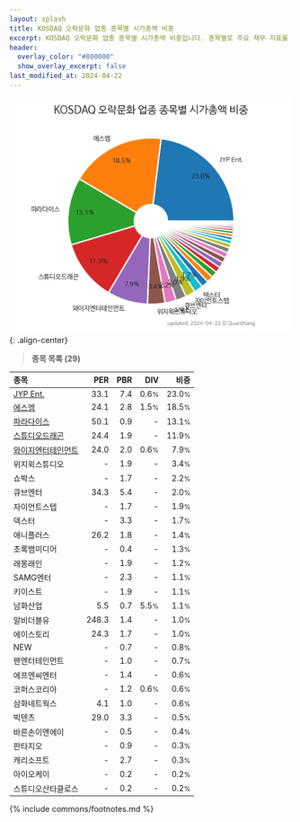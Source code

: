 ```yaml
---
layout: splash
title: KOSDAQ 오락문화 업종 종목별 시가총액 비중
excerpt: KOSDAQ 오락문화 업종 종목별 시가총액 비중입니다. 종목별로 주요 재무 지표를 함께 표시합니다.
header:
  overlay_color: "#800000"
  show_overlay_excerpt: false
last_modified_at: 2024-04-22
---
```



![KOSDAQ 오락문화 업종 종목별 시가총액 비중](/stats/sector/images/kosdaq_업종_오락문화_종목.png){: .align-center}


> **종목 목록 (29)**<a id="list"></a>

| **종목** | **PER** | **PBR** | **DIV** | **비중** |
| :------- | ------: | ------: | ------: | -------: |
| [JYP Ent.](/035900/) | 33.1 | 7.4 | 0.6<small>%</small> | 23.0<small>%</small> |
| [에스엠](/041510/) | 24.1 | 2.8 | 1.5<small>%</small> | 18.5<small>%</small> |
| [파라다이스](/034230/) | 50.1 | 0.9 | - | 13.1<small>%</small> |
| [스튜디오드래곤](/253450/) | 24.4 | 1.9 | - | 11.9<small>%</small> |
| [와이지엔터테인먼트](/122870/) | 24.0 | 2.0 | 0.6<small>%</small> | 7.9<small>%</small> |
| 위지윅스튜디오 | - | 1.9 | - | 3.4<small>%</small> |
| 쇼박스 | - | 1.7 | - | 2.2<small>%</small> |
| 큐브엔터 | 34.3 | 5.4 | - | 2.0<small>%</small> |
| 자이언트스텝 | - | 1.7 | - | 1.9<small>%</small> |
| 덱스터 | - | 3.3 | - | 1.7<small>%</small> |
| 애니플러스 | 26.2 | 1.8 | - | 1.4<small>%</small> |
| 초록뱀미디어 | - | 0.4 | - | 1.3<small>%</small> |
| 래몽래인 | - | 1.9 | - | 1.2<small>%</small> |
| SAMG엔터 | - | 2.3 | - | 1.1<small>%</small> |
| 키이스트 | - | 1.9 | - | 1.1<small>%</small> |
| 남화산업 | 5.5 | 0.7 | 5.5<small>%</small> | 1.1<small>%</small> |
| 알비더블유 | 248.3 | 1.4 | - | 1.0<small>%</small> |
| 에이스토리 | 24.3 | 1.7 | - | 1.0<small>%</small> |
| NEW | - | 0.7 | - | 0.8<small>%</small> |
| 팬엔터테인먼트 | - | 1.0 | - | 0.7<small>%</small> |
| 에프엔씨엔터 | - | 1.4 | - | 0.6<small>%</small> |
| 코퍼스코리아 | - | 1.2 | 0.6<small>%</small> | 0.6<small>%</small> |
| 삼화네트웍스 | 4.1 | 1.0 | - | 0.6<small>%</small> |
| 빅텐츠 | 29.0 | 3.3 | - | 0.5<small>%</small> |
| 바른손이앤에이 | - | 0.5 | - | 0.4<small>%</small> |
| 판타지오 | - | 0.9 | - | 0.3<small>%</small> |
| 캐리소프트 | - | 2.7 | - | 0.3<small>%</small> |
| 아이오케이 | - | 0.2 | - | 0.2<small>%</small> |
| 스튜디오산타클로스 | - | 0.2 | - | 0.2<small>%</small> |

{% include commons/footnotes.md %}